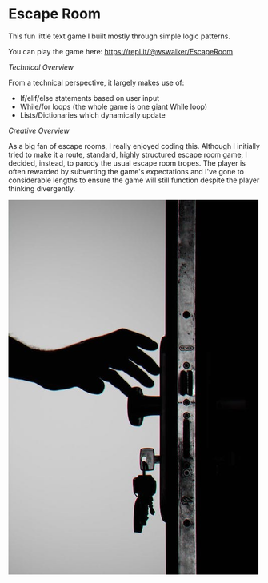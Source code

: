 # Escape Room

This fun little text game I built mostly through simple logic patterns.  

You can play the game here: https://repl.it/@wswalker/EscapeRoom

*Technical Overview*

From a technical perspective, it largely makes use of:
* If/elif/else statements based on user input
* While/for loops (the whole game is one giant While loop)
* Lists/Dictionaries which dynamically update

*Creative Overview*

As a big fan of escape rooms, I really enjoyed coding this.  Although I initially tried to make it a route, standard, highly structured escape room game, I decided, instead, to parody the usual escape room tropes.  The player is often rewarded by subverting the game's expectations and I've gone to considerable lengths to ensure the game will still function despite the player thinking divergently.


![Escape Room](escape_room.jpeg)
